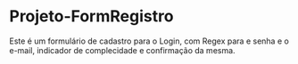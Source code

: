 # Projeto-FormRegistro
Este é um formulário de cadastro para o Login, com Regex para e senha e o e-mail, indicador de complecidade e confirmação da mesma.
